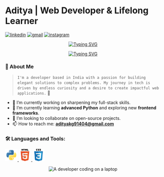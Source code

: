 # Aditya | Web Developer & Lifelong Learner
<p align="left">
  <a href="https://www.linkedin.com/in/aditya-gupta-13b045320" target="_blank"><img src="https://img.shields.io/badge/linkedin-%230077B5.svg?style=for-the-badge&logo=linkedin&logoColor=white" alt="linkedin"/></a>
  <a href="mailto:adityakg91404@gmail.com" target="_blank"><img src="https://img.shields.io/badge/gmail-%23D14836.svg?style=for-the-badge&logo=gmail&logoColor=white" alt="gmail"/></a>
  <a href="https://www.instagram.com/adityakg25/" target="_blank"><img src="https://img.shields.io/badge/Instagram-E4405F?style=for-the-badge&logo=instagram&logoColor=white" alt="instagram"/></a>
</p>

<p align="center">
  <a href="https://github.com/AdityaKG25">
    <img src="https://readme-typing-svg.vercel.app/?font=Verdana&size=30&center=true&vCenter=true&color=0077B5&width=500&lines=ADITYA+KUMAR+GUPTA;Full-Stack+Developer;Always+Learning" alt="Typing SVG" />
  </a>
</p>

<p align="center">
  <a href="https://github.com/AdityaKG25">
    <img src="https://readme-typing-svg.vercel.app/?font=Verdana&size=30&center=true&vCenter=true&width=500&lines=ADITYA+KUMAR+GUPTA;Full-Stack+Developer;Always+Learning&color=1E90FF,D93B4A,D23B75" alt="Typing SVG" />
  </a>
</p>



### 👋 About Me

> `I'm a developer based in India with a passion for building elegant solutions to complex problems. My journey in tech is driven by endless curiosity and a desire to create impactful web applications.` 🚀

-   🔭 I’m currently working on sharpening my full-stack skills.
-   🌱 I’m currently learning **advanced Python** and exploring new **frontend frameworks**.
-   👯 I’m looking to collaborate on open-source projects.
-   📫 How to reach me: **adityakg91404@gmail.com**

### 🛠️ Languages and Tools:
<p align="left">
  <a href="https://www.python.org" target="_blank"> <img src="https://raw.githubusercontent.com/devicons/devicon/master/icons/python/python-original.svg" alt="python" width="40" height="40"/> </a>
  <a href="https://www.w3.org/html/" target="_blank"> <img src="https://raw.githubusercontent.com/devicons/devicon/master/icons/html5/html5-original-wordmark.svg" alt="html5" width="40" height="40"/> </a>
  <a href="https://www.w3.org/css/" target="_blank"> <img src="https://raw.githubusercontent.com/devicons/devicon/master/icons/css3/css3-original-wordmark.svg" alt="css3" width="40" height="40"/> </a>


  <p align="center">
  <img src="https://media.giphy.com/media/v1.Y2lkPTc5MGI3NjExOWl3aDBpbzJmNmd4cmgzZ3czZmUyaDFjdmtsMTEzbnF3MjhvbnU3MyZlcD12MV9zdGlja2Vyc19zZWFyY2gmY3Q9cw/h2MouomJFCpMfWVfUj/giphy.gif" alt="A developer coding on a laptop" width="500">
</p>
</p>



